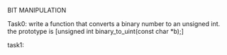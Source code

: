 BIT MANIPULATION

Task0:
write a function that converts a binary number to an unsigned int.
the prototype is [unsigned int binary_to_uint(const char *b);]

task1:

